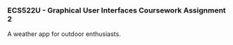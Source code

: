 ### ECS522U - Graphical User Interfaces Coursework Assignment 2
A weather app for outdoor enthusiasts.
